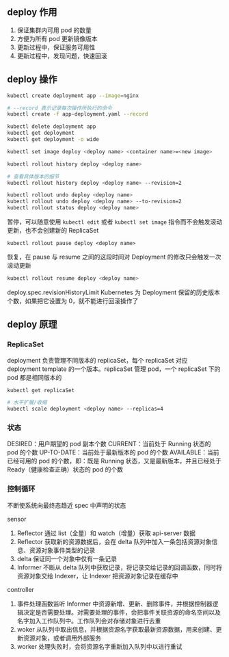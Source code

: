 ## deploy 作用
1. 保证集群内可用 pod 的数量
2. 方便为所有 pod 更新镜像版本
3. 更新过程中，保证服务可用性
4. 更新过程中，发现问题，快速回滚


## deploy 操作
```sh
kubectl create deployment app --image=nginx

# --record 表示记录每次操作所执行的命令
kubectl create -f app-deployment.yaml --record

kubectl delete deployment app
kubectl get deployment
kubectl get deployment -o wide
```

```sh
kubectl set image deploy <deploy name> <container name>=<new image>
```

```sh
kubectl rollout history deploy <deploy name>

# 查看具体版本的细节
kubectl rollout history deploy <deploy name> --revision=2

kubectl rollout undo deploy <deploy name>
kubectl rollout undo deploy <deploy name> --to-revision=2
kubectl rollout status deploy <deploy name>
```

暂停，可以随意使用 `kubectl edit` 或者 `kubectl set image` 指令而不会触发滚动更新，也不会创建新的 ReplicaSet
```
kubectl rollout pause deploy <deploy name>
```

恢复，在 pause 与 resume 之间的这段时间对 Deployment 的修改只会触发一次滚动更新
```sh
kubectl rollout resume deploy <deploy name>
```

deploy.spec.revisionHistoryLimit
Kubernetes 为 Deployment 保留的历史版本个数，如果把它设置为 0，就不能进行回滚操作了


## deploy 原理
### ReplicaSet
deployment 负责管理不同版本的 replicaSet，每个 replicaSet 对应 deployment template 的一个版本。replicaSet 管理 pod，一个 replicaSet 下的 pod 都是相同版本的

```sh
kubectl get replicaSet
```
```sh
# 水平扩展/收缩
kubectl scale deployment <deploy name> --replicas=4
```

### 状态
DESIRED：用户期望的 pod 副本个数
CURRENT：当前处于 Running 状态的 pod 的个数
UP-TO-DATE：当前处于最新版本的 pod 的个数
AVAILABLE：当前已经可用的 pod 的个数，即：既是 Running 状态，又是最新版本，并且已经处于 Ready（健康检查正确）状态的 pod 的个数

### 控制循环
不断使系统向最终态趋近 spec 中声明的状态

sensor
1. Reflector 通过 list（全量）和 watch（增量）获取 api-server 数据
2. Reflector 获取新的资源数据后，会在 delta 队列中加入一条包括资源对象信息、资源对象事件类型的记录
3. delta 保证同一个对象中仅有一条记录
4. Informer 不断从 delta 队列中获取记录，将记录交给记录的回调函数，同时将资源对象交给 Indexer，让 Indexer 把资源对象记录在缓存中

controller
1. 事件处理函数监听 Informer 中资源新增、更新、删除事件，并根据控制器逻辑决定是否需要处理。对需要处理的事件，会把事件关联资源的命名空间以及名字加入工作队列中。工作队列会对存储对象进行去重
2. woker 从队列中取出信息，并根据资源名字获取最新资源数据，用来创建、更新资源对象，或者调用外部服务
3. worker 处理失败时，会将资源名字重新加入队列中以进行重试
